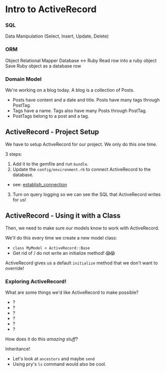 # Intro to ActiveRecord




### SQL

Data Manipulation
(Select, Insert, Update, Delete)

### ORM
Object Relational Mapper
Database <-> Ruby
Read row into a ruby object
Save Ruby object as a database row





### Domain Model

We're working on a blog today. A blog is a collection of Posts.

* Posts have content and a date and title. Posts have many tags through PostTag.
* Tags have a name. Tags also have many Posts through PostTag.
* PostTags belong to a post and a tag.











## ActiveRecord - Project Setup

We have to setup ActiveRecord for our project. We only do this one time.

3 steps:

1. Add it to the gemfile and run `bundle`.
2. Update the `config/environment.rb` to connect ActiveRecord to the database.
  * see: [establish_connection][establish_conn]
3. Turn on query logging so we can see the SQL that ActiveRecord writes for us!

[establish_conn]: https://apidock.com/rails/ActiveRecord/ConnectionHandling/establish_connection



## ActiveRecord - Using it with a Class

Then, we need to make sure our models know to work with ActiveRecord.

We'll do this every time we create a new model class:

* `class MyModel < ActiveRecord::Base`
* Get rid of / do not write an initialize method! 😱😱

ActiveRecord gives us a default `initialize` method that we don't want to override!



### Exploring ActiveRecord!

What are some things we'd like ActiveRecord to make possible?

* ?
* ?
* ?
* ?
* ?
* ?




How does it do this _amazing stuff_?

Inheritance!

  * Let's look at `ancestors` and maybe `send`
  * Using pry's `ls` command would also be cool.
